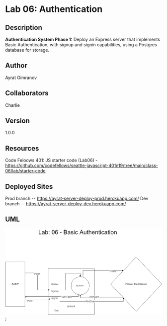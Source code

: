 # Lab 06: Authentication

## Description

**Authentication System Phase 1:** Deploy an Express server that implements Basic Authentication, with signup and signin capabilities, using a Postgres database for storage.

## Author

Ayrat Gimranov

## Collaborators

Charlie

## Version

1.0.0

## Resources

Code Feloows 401: JS starter code (Lab06) - <https://github.com/codefellows/seattle-javascript-401n19/tree/main/class-06/lab/starter-code>

## Deployed Sites

Prod branch -- https://ayrat-server-deploy-prod.herokuapp.com/
Dev branch -- https://ayrat-server-deploy-dev.herokuapp.com/

## UML

![lab2](./img/lab6.png);
